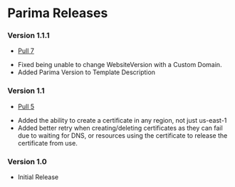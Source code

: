 # Parima Releases #

### Version 1.1.1
- [Pull 7](https://github.com/formkiq/parima/pull/7) 
 * Fixed being unable to change WebsiteVersion with a Custom Domain.
 * Added Parima Version to Template Description

### Version 1.1
- [Pull 5](https://github.com/formkiq/parima/pull/5) 
 * Added the ability to create a certificate in any region, not just us-east-1
 * Added better retry when creating/deleting certificates as they can fail due to waiting for DNS, or resources using the certificate to release the certificate from use.


### Version 1.0
- Initial Release
